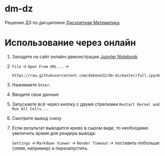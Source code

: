 # dm-dz

Решение ДЗ по дисциплине [Дискретная Математика](https://e-learning.bmstu.ru/iu6/course/view.php?id=215)


# Использование через онлайн

1. Заходите на сайт онлайн-демонстрации [Jupyter Notebook](https://jupyter.org/try-jupyter/)
2. `File` -> `Open From URL...` ->
   ```
   https://raw.githubusercontent.com/dakone22/dm-dz/master/full.ipynb
   ```
3. Нажимаете `Enter`.
4. Вводите свои данные
5. Запускаете всё через кнопку с двумя стрелками `Restart Kernel and Run All Cells...`
6. Смотрите вывод снизу
7. Если результат выводится криво в сыром виде, то необходимо увеличить время для рендера вывода:
   
   `Settings` -> `Markdown Viewer` -> `Render Timeout` -> поставить побольше (`10000`, например) и перезапустить.
